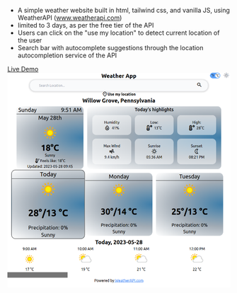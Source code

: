 -   A simple weather website built in html, tailwind css, and vanilla JS, using WeatherAPI (www.weatherapi.com)
-   limited to 3 days, as per the free tier of the API
-   Users can click on the "use my location" to detect current location of the user
-   Search bar with autocomplete suggestions through the location autocompletion service of the API

[Live Demo](https://razm123.github.io/Weather-App/)
[![Preview](images/preview.png)](https://razm123.github.io/Weather-App/)
